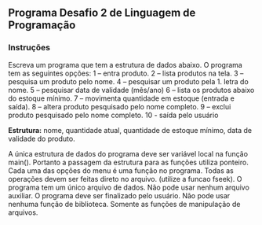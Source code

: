 ## Programa Desafio 2 de Linguagem de Programação

### Instruções

Escreva um programa que tem a estrutura de dados abaixo. O programa tem as seguintes opções:
1 – entra produto.
2 – lista produtos na tela.
3 – pesquisa um produto pelo nome.
4 – pesquisar um produto pela 1. letra do nome.
5 – pesquisar data de validade (mês/ano)
6 – lista os produtos abaixo do estoque mínimo. 
7 – movimenta quantidade em estoque (entrada e saída).
8 – altera produto pesquisado pelo nome completo.
9 – exclui produto pesquisado pelo nome completo.
10 - saída pelo usuário

**Estrutura:** nome, quantidade atual, quantidade de estoque mínimo, data de validade do produto. 

A única estrutura de dados do programa deve ser variável local na função main(). Portanto a passagem da estrutura para as funções utiliza ponteiro.
Cada uma das opções do menu é uma função no programa.
Todas as operações devem ser feitas direto no arquivo. (utilize a funcao fseek).
O programa tem um único arquivo de dados. Não pode usar nenhum arquivo auxiliar.
O programa deve ser finalizado pelo usuário.
Não pode usar nenhuma função de biblioteca. Somente as funções de manipulação de arquivos.